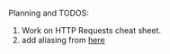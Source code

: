 Planning and TODOS:

1. Work on HTTP Requests cheat sheet.
2. add aliasing from [here](https://askubuntu.com/questions/320996/how-to-make-python-program-command-execute-python-3)